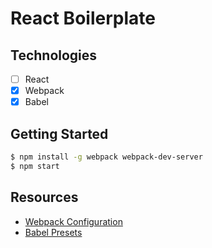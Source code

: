 # React Boilerplate

## Technologies

* [ ] React
* [x] Webpack
* [x] Babel

## Getting Started

```sh
$ npm install -g webpack webpack-dev-server
$ npm start
```

## Resources

* [Webpack Configuration](https://github.com/webpack/docs/wiki/configuration)
* [Babel Presets](https://babeljs.io/docs/plugins/preset-latest/)
